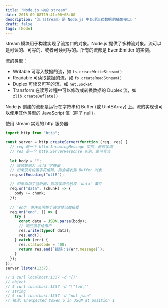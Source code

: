 ```yaml
---
title: "Node.js 中的 stream"
date: 2018-09-08T19:41:00+08:00
description: "流（stream）是 Node.js 中处理流式数据的抽象接口。"
draft: false
tags: [Node]
---
```


stream 模块用于构建实现了流接口的对象。Node.js 提供了多种流对象。流可以是可读的、可写的、或者可读可写的。所有的流都是 EventEmitter 的实例。

流的类型：  
- Writable 可写入数据的流，如 `fs.createWriteStream()`
- Readable 可读取数据的流，如 `fs.createReadStream()`
- Duplex 可读又可写的流，如 `net.Socket`
- Transform 在读写过程中可以修改或转换数据的 Duplex 流，如 `zlib.createDeflate()`

Node.js 创建的流都是运行在字符串和 Buffer (或 Uint8Array) 上。流的实现也可以使用其他类型的 JavaScript 值（除了 null）。

使用 stream 实现的 http 服务器:  
```js
import http from "http";

const server = http.createServer(function (req, res) {
  // req 是一个 http.IncomingMessage 实例，是可读流
  // res 是一个 http.ServerResponse 实例，是可写流

  let body = "";
  // 接收数据为 utf8 字符串
  // 如果没有设置字符编码，则会接收到 Buffer 对象
  req.setEncoding("utf8");

  // 如果添加了监听器，则可读流会触发 'data' 事件
  req.on("data", (chunk) => {
    body += chunk;
  });

  // 'end' 事件表明整个请求体已被接受
  req.on("end", () => {
    try {
      const data = JSON.parse(body);
      // 响应信息给用户
      res.write(typeof data);
      res.end();
    } catch (err) {
      res.statusCode = 400;
      return res.end(`错误：${err.message}`);
    }
  });
});
server.listen(1337);

// $ curl localhost:1337 -d "{}"
// object
// $ curl localhost:1337 -d "\"foo\""
// string
// $ curl localhost:1337 -d "not json"
// 错误: Unexpected token o in JSON at position 1

```